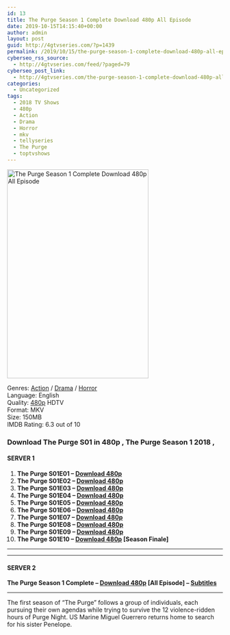 ```yaml
---
id: 13
title: The Purge Season 1 Complete Download 480p All Episode
date: 2019-10-15T14:15:40+00:00
author: admin
layout: post
guid: http://4gtvseries.com/?p=1439
permalink: /2019/10/15/the-purge-season-1-complete-download-480p-all-episode/
cyberseo_rss_source:
  - http://4gtvseries.com/feed/?paged=79
cyberseo_post_link:
  - http://4gtvseries.com/the-purge-season-1-complete-download-480p-all-episode/
categories:
  - Uncategorized
tags:
  - 2018 TV Shows
  - 480p
  - Action
  - Drama
  - Horror
  - mkv
  - tellyseries
  - The Purge
  - toptvshows
---
```

<img loading="lazy" class="aligncenter" src="https://4.bp.blogspot.com/-3D1hx1XaOGw/XaakV85wurI/AAAAAAAAAiM/zanuFDuWMZAW9MlQPoniHK1El2cwkp_6ACK4BGAYYCw/s1600/The%2BPurge%2BSeason%2B1.jpg" alt="The Purge Season 1 Complete Download 480p All Episode" width="330" height="488" />

Genres: <a href="http://4gtvseries.com/tag/action/" data-wpel-link="internal">Action</a> / <a href="http://4gtvseries.com/tag/drama/" data-wpel-link="internal">Drama</a> / <a href="http://4gtvseries.com/tag/horror/" data-wpel-link="internal">Horror</a>  
Language: English  
Quality:&nbsp;<a href="http://4gtvseries.com/tag/480p/" data-wpel-link="internal">480p</a>&nbsp;HDTV  
Format: MKV  
Size: 150MB  
IMDB Rating: 6.3 out of 10

### **Download The Purge S01 in 480p , The Purge Season 1 2018 ,&nbsp;**

#### <span><strong>SERVER 1</strong></span>

  1. **The Purge S01E01 – <a href="http://slink.dl480p.xyz/rE3i8V6q" data-wpel-link="external" target="_blank" rel="nofollow external noopener noreferrer" class="wpel-icon-left"><i class="wpel-icon fa fa-download" aria-hidden="true"></i>Download 480p</a>**
  2. **The Purge S01E02 – <a href="http://slink.dl480p.xyz/EEwml" data-wpel-link="external" target="_blank" rel="nofollow external noopener noreferrer" class="wpel-icon-left"><i class="wpel-icon fa fa-download" aria-hidden="true"></i>Download 480p</a>**
  3. **The Purge S01E03 – <a href="http://slink.dl480p.xyz/f118" data-wpel-link="external" target="_blank" rel="nofollow external noopener noreferrer" class="wpel-icon-left"><i class="wpel-icon fa fa-download" aria-hidden="true"></i>Download 480p</a>**
  4. **The Purge S01E04 – <a href="http://slink.dl480p.xyz/nEcyss" data-wpel-link="external" target="_blank" rel="nofollow external noopener noreferrer" class="wpel-icon-left"><i class="wpel-icon fa fa-download" aria-hidden="true"></i>Download 480p</a>**
  5. **The Purge S01E05 – <a href="http://slink.dl480p.xyz/cSqz8" data-wpel-link="external" target="_blank" rel="nofollow external noopener noreferrer" class="wpel-icon-left"><i class="wpel-icon fa fa-download" aria-hidden="true"></i>Download 480p</a>**
  6. **The Purge S01E06 – <a href="http://slink.dl480p.xyz/HWllwy9X" data-wpel-link="external" target="_blank" rel="nofollow external noopener noreferrer" class="wpel-icon-left"><i class="wpel-icon fa fa-download" aria-hidden="true"></i>Download 480p</a>**
  7. **The Purge S01E07 – <a href="http://slink.dl480p.xyz/ODXQ" data-wpel-link="external" target="_blank" rel="nofollow external noopener noreferrer" class="wpel-icon-left"><i class="wpel-icon fa fa-download" aria-hidden="true"></i>Download 480p</a>**
  8. **The Purge S01E08 – <a href="http://slink.dl480p.xyz/3dM2" data-wpel-link="external" target="_blank" rel="nofollow external noopener noreferrer" class="wpel-icon-left"><i class="wpel-icon fa fa-download" aria-hidden="true"></i>Download 480p</a>**
  9. **The Purge S01E09 – <a href="http://slink.dl480p.xyz/LSMx5qB" data-wpel-link="external" target="_blank" rel="nofollow external noopener noreferrer" class="wpel-icon-left"><i class="wpel-icon fa fa-download" aria-hidden="true"></i>Download 480p</a>**
 10. **The Purge S01E10 – <a href="http://slink.dl480p.xyz/4p6B4" data-wpel-link="external" target="_blank" rel="nofollow external noopener noreferrer" class="wpel-icon-left"><i class="wpel-icon fa fa-download" aria-hidden="true"></i>Download 480p</a> [Season Finale]**

* * *

* * *

#### <span><strong>SERVER 2</strong></span>

**The Purge Season 1 Complete – <a href="http://dl480p.xyz/1194/" data-wpel-link="external" target="_blank" rel="nofollow external noopener noreferrer" class="wpel-icon-left"><i class="wpel-icon fa fa-download" aria-hidden="true"></i>Download 480p</a> [All Episode] – <a href="https://subscene.com/subtitles/the-purge-2018" data-wpel-link="external" target="_blank" rel="nofollow external noopener noreferrer" class="wpel-icon-left"><i class="wpel-icon fa fa-download" aria-hidden="true"></i>Subtitles</a>**

* * *

The first season of “The Purge” follows a group of individuals, each pursuing their own agendas while trying to survive the 12 violence-ridden hours of Purge Night. US Marine Miguel Guerrero returns home to search for his sister Penelope.

<div align="center">
</div>